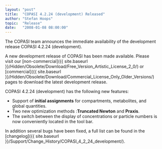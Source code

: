 ```yaml
---
layout: "post"
title:  "COPASI 4.2.24 (development) Released"
author: "Stefan Hoops"
topic:  "Release"
date:   "2008-01-08 08:00:00"
---
```


The COPASI team announces the immediate availability of the
development release COPASI 4.2.24 (development). 

A new development release of COPASI has been made available. Please
visit our 
[non-commercial]({{ site.baseurl }}/Hidden/Obsolete/Download/Free_Version_Artistic_License_2_0/)  or
[commercial]({{ site.baseurl }}/Hidden/Obsolete/Download/Commercial_License_Only_Older_Versions/)
pages to download the latest development release. 

COPASI 4.2.24 (development) has the following new features:

* Support of __initial assignments__ for compartments,
  metabolites, and global quantities. 
* Two new optimization methods :__Truncated Newton__ and __Praxis__. 
* The switch between the display of concentrations or particle numbers
  is now conveniently located in the tool bar. 

In addition several bugs have been fixed, a full list can be found in
the [changelog]({{ site.baseurl }}/Support/Change_History/COPASI_4_2_24_development/).

